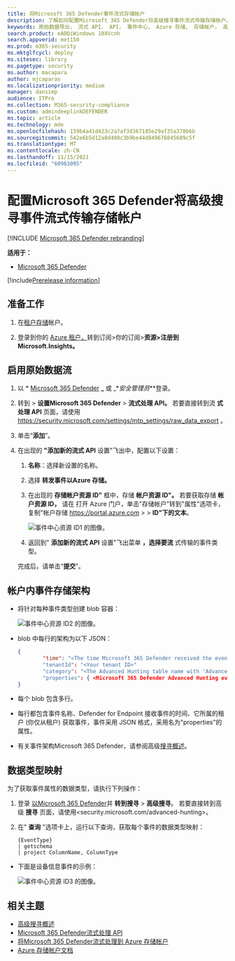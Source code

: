 ```yaml
---
title: 将Microsoft 365 Defender事件流式存储帐户
description: 了解如何配置Microsoft 365 Defender将高级搜寻事件流式传输存储帐户。
keywords: 原始数据导出， 流式 API， API， 事件中心， Azure 存储， 存储帐户， 高级搜寻， 原始数据共享
search.product: eADQiWindows 10XVcnh
search.appverid: met150
ms.prod: m365-security
ms.mktglfcycl: deploy
ms.sitesec: library
ms.pagetype: security
ms.author: macapara
author: mjcaparas
ms.localizationpriority: medium
manager: dansimp
audience: ITPro
ms.collection: M365-security-compliance
ms.custom: admindeeplinkDEFENDER
ms.topic: article
ms.technology: mde
ms.openlocfilehash: 159b4a41d423c2a7af3d367185e29af35a378b6b
ms.sourcegitcommit: 542e6b5d12a8d400c3b9be44d849676845609c5f
ms.translationtype: MT
ms.contentlocale: zh-CN
ms.lasthandoff: 11/15/2021
ms.locfileid: "60963095"
---
```

# <a name="configure-microsoft-365-defender-to-stream-advanced-hunting-events-to-your-storage-account"></a>配置Microsoft 365 Defender将高级搜寻事件流式传输存储帐户

[!INCLUDE [Microsoft 365 Defender rebranding](../../includes/microsoft-defender.md)]


**适用于：**
- [Microsoft 365 Defender](https://go.microsoft.com/fwlink/?linkid=2118804)

[!include[Prerelease information](../../includes/prerelease.md)]

## <a name="before-you-begin"></a>准备工作

1. 在[租户存储](/azure/storage/common/storage-account-overview)帐户。

2. 登录到你的 [Azure 租户，](https://ms.portal.azure.com/)转到订阅>你的订阅>**资源>注册到 Microsoft.Insights。**

## <a name="enable-raw-data-streaming"></a>启用原始数据流

1. 以 * <a href="https://go.microsoft.com/fwlink/p/?linkid=2077139" target="_blank">Microsoft 365 Defender</a> **_** 或 _*_安全管理员_**登录。

2. 转到 \> **设置Microsoft 365 Defender** \> **流式处理 API。** 若要直接转到流 **式处理 API** 页面，请使用 <https://security.microsoft.com/settings/mtp_settings/raw_data_export> 。

3. 单击“**添加**”。

4. 在出现的 **"添加新的流式 API** 设置"飞出中，配置以下设置：
   1. **名称**：选择新设置的名称。
   2. 选择 **转发事件以Azure 存储。**
   3. 在出现的 **存储帐户资源 ID"** 框中，存储 **帐户资源 ID"。** 若要获取存储 **帐户资源 ID，** 请在 打开 Azure 门户，单击"存储帐户"转到"属性"选项卡，复制"帐户存储 <https://portal.azure.com>  \> \> **ID"下的文本**。

      ![事件中心资源 ID1 的图像。](../defender-endpoint/images/storage-account-resource-id.png)

   4. 返回到" **添加新的流式 API** 设置"飞出菜单 **，选择要流** 式传输的事件类型。

   完成后，请单击“**提交**”。

## <a name="the-schema-of-the-events-in-the-storage-account"></a>帐户内事件存储架构

- 将针对每种事件类型创建 blob 容器：

  ![事件中心资源 ID2 的图像。](../defender-endpoint/images/storage-account-event-schema.png)

- blob 中每行的架构为以下 JSON：

  ```JSON
  {
          "time": "<The time Microsoft 365 Defender received the event>"
          "tenantId": "<Your tenant ID>"
          "category": "<The Advanced Hunting table name with 'AdvancedHunting-' prefix>"
          "properties": { <Microsoft 365 Defender Advanced Hunting event as Json> }
  }
  ```

- 每个 blob 包含多行。

- 每行都包含事件名称、Defender for Endpoint 接收事件的时间、它所属的租户 (你仅从租户) 获取事件，事件采用 JSON 格式，采用名为"properties"的属性。

- 有关事件架构Microsoft 365 Defender，请参阅高级[搜寻概述](../defender/advanced-hunting-overview.md)。

## <a name="data-types-mapping"></a>数据类型映射

为了获取事件属性的数据类型，请执行下列操作：

1. 登录 <a href="https://go.microsoft.com/fwlink/p/?linkid=2077139" target="_blank">以Microsoft 365 Defender</a>并 **转到搜寻** \> **高级搜寻**。 若要直接转到高级 **搜寻** 页面，请使用<security.microsoft.com/advanced-hunting>。

2. 在" **查询** "选项卡上，运行以下查询，获取每个事件的数据类型映射：

   ```text
   {EventType}
   | getschema
   | project ColumnName, ColumnType
   ```

- 下面是设备信息事件的示例：

  ![事件中心资源 ID3 的图像。](../defender-endpoint/images/machine-info-datatype-example.png)

## <a name="related-topics"></a>相关主题

- [高级搜寻概述](../defender/advanced-hunting-overview.md)
- [Microsoft 365 Defender流式处理 API](streaming-api.md)
- [将Microsoft 365 Defender流式处理到 Azure 存储帐户](streaming-api-storage.md)
- [Azure 存储帐户文档](/azure/storage/common/storage-account-overview)
